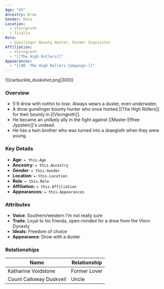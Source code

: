 ```yaml
---
Age: "42"
Ancestry: Drow
Gender: Male
Location:
  - Vlorngroth
  - Tiialia
Role:
  - Gunslinger Bounty Hunter, Former Inquisitor
Affiliation:
  - Vlorngroth
  - "[[The High Rollers]]"
Appearances:
  - "[[00 -The High Rollers Campaign-]]"
---
```


![[carbuckle_duskshot.png|300]]

### Overview
- 5'9 drow with nothin to lose. Always wears a duster, even underwater.
- A drow gunslinger bounty hunter who once hunted [[The High Rollers]] for their bounty in [[Vlorngroth]].
- He became an unlikely ally in the fight against [[Master Effree Jypstein]]'s undead.
- He has a twin brother who was turned into a draegloth when they were young.

### Key Details
- **Age**: `= this.Age`
- **Ancestry**: `= this.Ancestry`
- **Gender**: `= this.Gender`
- **Location**: `= this.Location`
- **Role**: `= this.Role`
- **Affiliation:** `= this.Affiliation`
- **Appearances:** `= this.Appearances`

### Attributes
- **Voice**: Southern/western I'm not really sure
- **Traits**: Loyal to his friends, open-minded for a drow from the Vlorn Dynasty
- **Ideals:** Freedom of choice
- **Appearance**: Drow with a duster

### Relationships

| Name                    | Relationship |
| ----------------------- | ------------ |
| Katharine Voidstone     | Former Lover |
| Count Calloway Duskveil | Uncle        |
